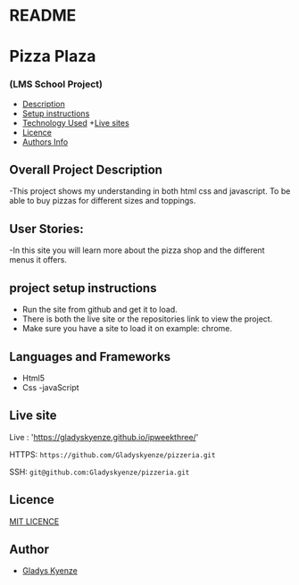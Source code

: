# README
# Pizza Plaza 

### (LMS School Project)

+ [Description](#overall-project-description)
+ [Setup instructions](#setup-instructions)
+ [Technology Used](#languages-and-frameworks)
+[Live sites](#live-sistes)
+ [Licence](#Licence)
+ [Authors Info](#Author)
## Overall Project Description

-This project shows my understanding in both html css and javascript. To be able to buy pizzas for different sizes and toppings.

## User Stories:
-In this site you will learn more about the pizza shop and the different menus it offers.

## project setup instructions
 - Run the site from github and get it to load.
 - There is both the live site or the repositories link to view the project.
 - Make sure you have a site to load it on example: chrome.
 
## Languages and Frameworks

- Html5
- Css 
-javaScript

## Live site 

Live : 'https://gladyskyenze.github.io/ipweekthree/'



HTTPS: `https://github.com/Gladyskyenze/pizzeria.git`

SSH: `git@github.com:Gladyskyenze/pizzeria.git`

## Licence
[MIT LICENCE](LICENSE)
## Author

- [Gladys Kyenze](https://github.com/Gladyskyenze/pizzeria)